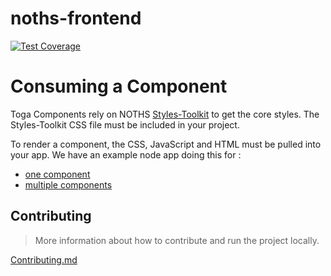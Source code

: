 # noths-frontend

[![Test Coverage](https://codeclimate.com/repos/56d6f79a4304122460007970/badges/70c559a8e7dbfc647eb1/coverage.svg)](https://codeclimate.com/repos/56d6f79a4304122460007970/coverage)

# Consuming a Component

Toga Components rely on NOTHS [Styles-Toolkit](https://github.com/notonthehighstreet/styles-toolkit) to get the core styles.
The Styles-Toolkit CSS file must be included in your project.

To render a component, the CSS, JavaScript and HTML must be pulled into your app.
We have an example node app doing this for :

 * [one component](example/routes/one-component.js)
 * [multiple components](example/routes/multiple-components.js)

## Contributing

 > More information about how to contribute and run the project locally.

[Contributing.md](CONTRIBUTING.md)
